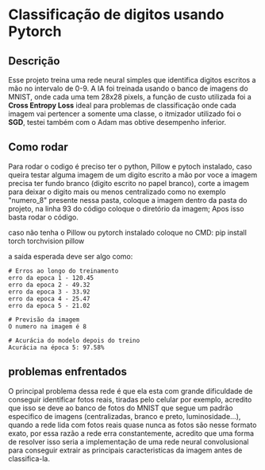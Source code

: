 # Classificação de digitos usando Pytorch

## Descrição

Esse projeto treina uma rede neural simples que identifica digitos escritos a mão no intervalo de 0-9. A IA foi treinada usando o banco de imagens do MNIST, onde cada uma tem 28x28 pixels, a função de custo utilizada foi a **Cross Entropy Loss** ideal para problemas de classificação onde cada imagem vai pertencer a somente uma classe, o itmizador utilizado foi o **SGD**, testei também com o Adam mas obtive desempenho inferior.

## Como rodar

Para rodar o codigo é preciso ter o python, Pillow e pytoch instalado, caso queira testar alguma imagem de um digito escrito a mão por voce a imagem precisa ter fundo branco (digito escrito no papel branco), corte a imagem para deixar o digito mais ou menos centralizado como no exemplo "numero_8" presente nessa pasta, coloque a imagem dentro da pasta do projeto, na linha 93 do código coloque o diretório da imagem; Apos isso basta rodar o código.

caso não tenha o Pillow ou pytorch instalado coloque no CMD:
pip install torch torchvision pillow

a saida esperada deve ser algo como:

    # Erros ao longo do treinamento
    erro da epoca 1 - 120.45
    erro da epoca 2 - 49.32
    erro da epoca 3 - 33.92
    erro da epoca 4 - 25.47
    erro da epoca 5 - 21.02

    # Previsão da imagem
    O numero na imagem é 8

    # Acurácia do modelo depois do treino
    Acurácia na época 5: 97.58%

## problemas enfrentados

O principal problema dessa rede é que ela esta com grande dificuldade de conseguir identificar fotos reais, tiradas pelo celular por exemplo, acredito que isso se deve ao banco de fotos do MNIST que segue um padrão especifico de imagens (centralizadas, branco e preto, luminosidade...), quando a rede lida com fotos reais quase nunca as fotos são nesse formato exato, por essa razão a rede erra constantemente, acredito que uma forma de resolver isso seria a implementação de uma rede neural convolusional para conseguir extrair as principais caracteristicas da imagem antes de classifica-la.
